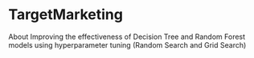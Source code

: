 # TargetMarketing
About Improving the effectiveness of Decision Tree and Random Forest models using hyperparameter tuning (Random Search and Grid Search)

